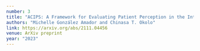 ```yaml
---
number: 3
title: "ACIPS: A Framework for Evaluating Patient Perception in the Introduction of AI-Enabled Healthcare" 
authors: "Michelle González Amador and Chinasa T. Okolo"
link: https://arxiv.org/abs/2111.04456
venue: ArXiv preprint
year: "2023"
---
```


